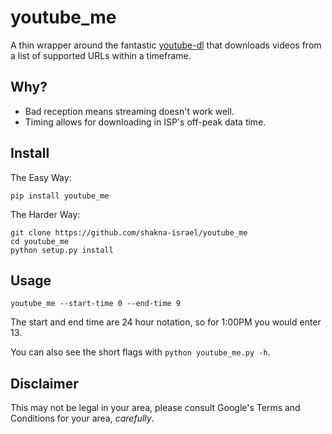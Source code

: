 # youtube_me

A thin wrapper around the fantastic [youtube-dl](https://github.com/rg3/youtube-dl) that downloads videos from a list of supported URLs within a timeframe.

## Why?

* Bad reception means streaming doesn't work well.
* Timing allows for downloading in ISP's off-peak data time.

## Install

The Easy Way:

```
pip install youtube_me
```

The Harder Way:

```
git clone https://github.com/shakna-israel/youtube_me
cd youtube_me
python setup.py install
```

## Usage

```
youtube_me --start-time 0 --end-time 9
```

The start and end time are 24 hour notation, so for 1:00PM you would enter 13.

You can also see the short flags with ```python youtube_me.py -h```.

## Disclaimer

This may not be legal in your area, please consult Google's Terms and Conditions for your area, *carefully*.
